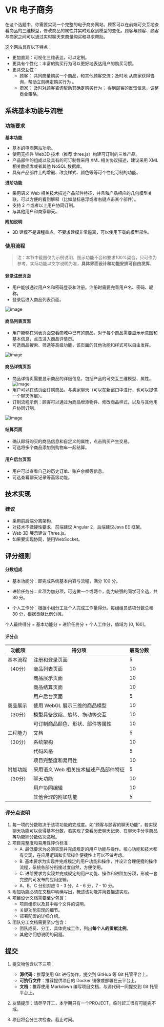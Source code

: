 # VR 电子商务

在这个选题中，你需要实现一个完整的电子商务网站。顾客可以在前端可交互地查看商品的三维模型，修改商品的属性并实时观察到模型的变化。顾客与顾客、顾客与商家之间可以通过实时聊天来商量购买和寻求帮助。

这个网站具有以下特点：

- 更加直观：可视化三维表达，可以定制。
- 更具有个性化：丰富的购买行为可以更好地表达用户的购买习惯。
- 更具交互性：
  - 顾客： 共同商量购买一个商品，和其他顾客交流；及时地 从商家获得咨询，帮助立刻确定购买行为 。
  - 商家： 及时对顾客咨询帮助其确定购买行为； 得到顾客的反馈信息，调整商业策略。

## 系统基本功能与流程

### 功能要求

**基本功能**

- 基本的电商网站功能。
- 使用无插件 Web3D 技术（推荐 three.js）构建可订制的三维产品。
- 产品部件的组成以及具有的可订制性采用 XML 相关协议描述，建议采用 XML 相关数据库或者其他 NoSQL 数据库。
- 具有产品部件上的增删、改变样式、颜色等等可个性化订制的功能。

**进阶功能**

- 采用语义 Web 相关技术描述产品部件特征，并且和产品相应的几何模型关联，可以方便的看到解释（比如鼠标悬浮或者右键点击某个部件）。
- 支持 2 个或者以上用户协同订制。
- 与其他用户和商家聊天。

**附加说明**

- 3D 建模不是课程重点。不要求建模非常逼真，可以使用下载的模型部件。

### 使用流程

> 注：本节中截图仅为示例说明，图示功能不会和要求100%契合，只可作为参考，实际功能以文字说明为准，**具体界面设计和功能安排可自由发挥**。

#### 登录注册页面

- 用户能够通过用户名和密码登录和注册。注册时需要完善用户名、密码、昵称。
- 登录后进入商品列表页面。

![image](https://cloud.githubusercontent.com/assets/7262715/25090953/ee984b86-23b8-11e7-9dad-33210e61deec.png)

#### 商品列表页面

- 用户能够在列表页面查看商城中已有的商品。对于每个商品需要显示示意图和基本信息，点击进入商品详情页。
- 可选商品搜索、筛选等高级功能，该页面的其他功能和样式可以自由发挥。

![image](https://cloud.githubusercontent.com/assets/7262715/25090827/18a69f14-23b8-11e7-820a-f3067ee1e121.png)

#### 商品详情页面

- 商品详情页需要显示商品的详细信息，包括产品的可交互三维模型、属性。
  ![image](https://cloud.githubusercontent.com/assets/7262715/25089570/d8a416dc-23b0-11e7-803f-401daeec5064.png)
- 用户可以在该页面订购商品，与卖家聊天（可以在新窗口中进行，也可以提供一个聊天浮层）。
- 订制流程示例：顾客可以通过为商品增添物件、修改商品样式，以及与其他用户协同订制。

![image](https://cloud.githubusercontent.com/assets/7262715/25089578/e4bb51b0-23b0-11e7-9f41-a0c94281c5e2.png)

#### 结算页面

- 确认即将购买的商品信息和自定义的属性，点击购买产生交易。
- 可选将多个商品添加到购物车一起结算。

#### 用户后台页面

- 用户可以查看自己的历史订单、账户余额等信息。
- 可选查看聊天记录等高级功能。

## 技术实现

### 建议

- 采用前后端分离架构，
- 对技术不做硬性要求，前端建议 Angular 2，后端建议Java EE 框架。
- Web 3D 展示建议 Three.js。
- 如果要实现协同，使用WebSocket。

## 评分细则

#### 分数组成

- 基本功能分：即完成系统基本内容与流程，满分 100 分。

- 进阶任务分：此项为加分项，可选做一个或两个，能力较强的同学可全选，共 30 分。

- 个人工作分：根据小组分工及个人完成工作量得分。每组组员该项分数总和 30 分，根据贡献比例分摊。

个人最终得分 = 基本功能分 + 进阶任务分 + 个人工作分，值域为 [0, 160]。

#### 评分点

| 功能项   | 得分项                   | 最高分数 |
| ----- | --------------------- | ---- |
| 基本流程  | 注册和登录页面               | 5    |
| （40分） | 商品列表页面                | 10   |
|       | 商品展示页面                | 10   |
|       | 商品结算页面                | 10   |
|       | 用户后台页面                | 5    |
| 商品展示  | 使用 WebGL 展示三维的商品模型    | 10   |
| （30分） | 模型具备放缩、旋转、拖动等交互       | 10   |
|       | 可订制商品颜色、形状、部件等属性      | 10   |
| 工程能力  | 文档                    | 5    |
| （30分） | 系统架构                  | 10   |
|       | 代码风格                  | 5    |
|       | 项目完整度和易用性             | 10   |
| 附加功能  | 采用语义 Web 相关技术描述产品部件特征 | 5    |
| （30分） | 聊天功能                  | 10   |
|       | 用户协同编辑                | 10   |
|       | 其他合理的附加功能             | 5    |

### 评分点说明

 1. 每一项的分数取决于该项功能的完成度。如“顾客与顾客的聊天功能”，若实现聊天功能可以获得基本分数，若实现了查看历史聊天记录、在聊天中分享商品等功能则分数依次递增。
 2. 项目完整度和易用性评价标准：
    - A.	最低要求为必须实现并完成规定的用户功能与操作。核心功能和技术都有实现，在应用逻辑和实际操作便捷性上可以不做考虑。
    - B.	基本要求为实现并完成规定的用户功能和操作，并设计合理便捷的操作流程，系统各部分衔接过度自然，方便使用。
    - C.	进阶要求为实现并完成规定的用户功能、操作和进阶加分项，形成一套完整的可发布的应用逻辑。
    - A、B、C 分别对应 0 - 3 分，4 - 6 分，7 - 10 分。
 3. 附加功能必须在文档中明确写出，概述该功能并简要描述实现。
 4. 项目设计文档需要至少包含：
    - 项目组织以及其中每个文件的说明。
    - 关键功能实现的细节。
    - 部署配置的详细介绍。
 5. 团队分工文档需要至少包含：
    - 团队成员、分工、具体完成工作，列出**每个人的贡献比例**。
    - 其他你们想说明的问题。

## 提交

1. 提交物包含以下三项：

   - **源代码**：推荐使用 Git 进行协作，提交到 GitHub 等 Git 托管平台上。
   - **可执行文件**：推荐提供项目的 Docker 镜像或部署在云平台上。
   - **文档**：推荐使用 Markdown 编写项目文档，与源代码一同提交到 Git 托管平台上。
2. 友情提示：请尽早开工，本学期只有一个PROJECT，临时赶工很有可能完不成。
3. 项目将会分三次检查。截止时间。